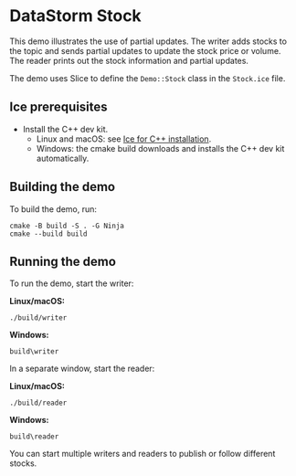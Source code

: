 # DataStorm Stock

This demo illustrates the use of partial updates. The writer adds stocks to the
topic and sends partial updates to update the stock price or volume. The reader
prints out the stock information and partial updates.

The demo uses Slice to define the `Demo::Stock` class in the `Stock.ice` file.

## Ice prerequisites

- Install the C++ dev kit.
  - Linux and macOS: see [Ice for C++ installation].
  - Windows: the cmake build downloads and installs the C++ dev kit automatically.

## Building the demo

To build the demo, run:

```shell
cmake -B build -S . -G Ninja
cmake --build build
```

## Running the demo

To run the demo, start the writer:

**Linux/macOS:**

```shell
./build/writer
```

**Windows:**

```shell
build\writer
```

In a separate window, start the reader:

**Linux/macOS:**

```shell
./build/reader
```

**Windows:**

```shell
build\reader
```

You can start multiple writers and readers to publish or follow different
stocks.

[Ice for C++ installation]: https://github.com/zeroc-ice/ice/blob/main/NIGHTLY.md#ice-for-c
